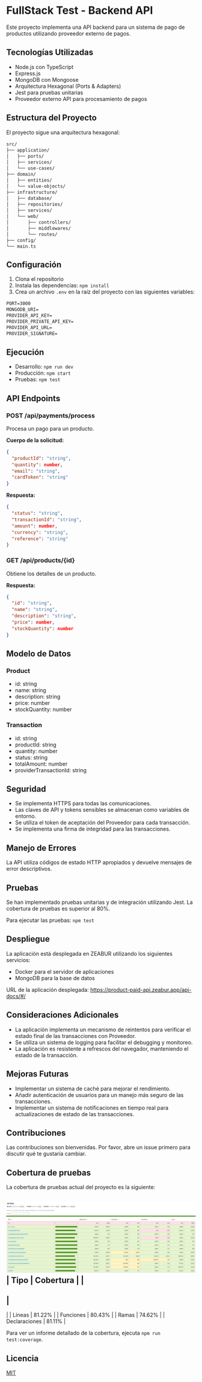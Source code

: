 # FullStack Test - Backend API

Este proyecto implementa una API backend para un sistema de pago de productos utilizando proveedor externo de pagos.

## Tecnologías Utilizadas

- Node.js con TypeScript
- Express.js
- MongoDB con Mongoose
- Arquitectura Hexagonal (Ports & Adapters)
- Jest para pruebas unitarias
- Proveedor externo API para procesamiento de pagos

## Estructura del Proyecto

El proyecto sigue una arquitectura hexagonal:

```
src/
├── application/
│   ├── ports/
│   ├── services/
│   └── use-cases/
├── domain/
│   ├── entities/
│   └── value-objects/
├── infrastructure/
│   ├── database/
│   ├── repositories/
│   ├── services/
│   └── web/
│       ├── controllers/
│       ├── middlewares/
│       └── routes/
├── config/
└── main.ts
```

## Configuración

1. Clona el repositorio
2. Instala las dependencias: `npm install`
3. Crea un archivo `.env` en la raíz del proyecto con las siguientes variables:

```
PORT=3000
MONGODB_URI=
PROVIDER_API_KEY=
PROVIDER_PRIVATE_API_KEY=
PROVIDER_API_URL=
PROVIDER_SIGNATURE=
```

## Ejecución

- Desarrollo: `npm run dev`
- Producción: `npm start`
- Pruebas: `npm test`

## API Endpoints

### POST /api/payments/process

Procesa un pago para un producto.

**Cuerpo de la solicitud:**
```json
{
  "productId": "string",
  "quantity": number,
  "email": "string",
  "cardToken": "string"
}
```

**Respuesta:**
```json
{
  "status": "string",
  "transactionId": "string",
  "amount": number,
  "currency": "string",
  "reference": "string"
}
```

### GET /api/products/{id}

Obtiene los detalles de un producto.

**Respuesta:**
```json
{
  "id": "string",
  "name": "string",
  "description": "string",
  "price": number,
  "stockQuantity": number
}
```

## Modelo de Datos

### Product
- id: string
- name: string
- description: string
- price: number
- stockQuantity: number

### Transaction
- id: string
- productId: string
- quantity: number
- status: string
- totalAmount: number
- providerTransactionId: string

## Seguridad

- Se implementa HTTPS para todas las comunicaciones.
- Las claves de API y tokens sensibles se almacenan como variables de entorno.
- Se utiliza el token de aceptación del Proveedor para cada transacción.
- Se implementa una firma de integridad para las transacciones.

## Manejo de Errores

La API utiliza códigos de estado HTTP apropiados y devuelve mensajes de error descriptivos.

## Pruebas

Se han implementado pruebas unitarias y de integración utilizando Jest. La cobertura de pruebas es superior al 80%.

Para ejecutar las pruebas: `npm test`

## Despliegue

La aplicación está desplegada en ZEABUR utilizando los siguientes servicios:
- Docker para el servidor de aplicaciones
- MongoDB para la base de datos

URL de la aplicación desplegada: https://product-paid-api.zeabur.app/api-docs/#/

## Consideraciones Adicionales

- La aplicación implementa un mecanismo de reintentos para verificar el estado final de las transacciones con Proveedor.
- Se utiliza un sistema de logging para facilitar el debugging y monitoreo.
- La aplicación es resistente a refrescos del navegador, manteniendo el estado de la transacción.

## Mejoras Futuras

- Implementar un sistema de caché para mejorar el rendimiento.
- Añadir autenticación de usuarios para un manejo más seguro de las transacciones.
- Implementar un sistema de notificaciones en tiempo real para actualizaciones de estado de las transacciones.

## Contribuciones

Las contribuciones son bienvenidas. Por favor, abre un issue primero para discutir qué te gustaría cambiar.


## Cobertura de pruebas

La cobertura de pruebas actual del proyecto es la siguiente:

![alt text](image.png)
|
 Tipo
|
 Cobertura
|
|
-----------
|
-----------
|
|
 Líneas
|
 81.22%
|
|
 Funciones
|
 80.43%
|
|
 Ramas
|
 74.62%
|
|
 Declaraciones
|
 81.11%
|

Para ver un informe detallado de la cobertura, ejecuta `npm run test:coverage`.

## Licencia

[MIT](https://choosealicense.com/licenses/mit/)
